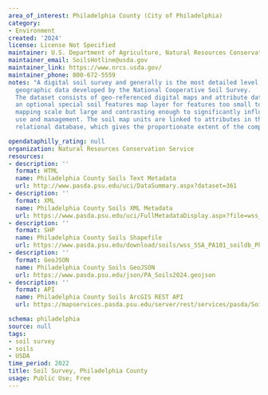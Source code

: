 ```yaml
---
area_of_interest: Philadelphia County (City of Philadelphia)
category:
- Environment
created: '2024'
license: License Not Specified
maintainer: U.S. Department of Agriculture, Natural Resources Conservation Service, National Soil Survey Center
maintainer_email: SoilsHotline@usda.gov
maintainer_link: https://www.nrcs.usda.gov/
maintainer_phone: 800-672-5559
notes: "A digital soil survey and generally is the most detailed level of soil 
  geographic data developed by the National Cooperative Soil Survey.
  The dataset consists of geo-referenced digital maps and attribute data, and it includes 
  an optional special soil features map layer for features too small to delineate at the 
  mapping scale but large and contrasting enough to significantly influence land 
  use and management. The soil map units are linked to attributes in the National Soil Information System
  relational database, which gives the proportionate extent of the component soils and their properties."

opendataphilly_rating: null
organization: Natural Resources Conservation Service
resources:
- description: ''
  format: HTML
  name: Philadelphia County Soils Text Metadata
  url: http://www.pasda.psu.edu/uci/DataSummary.aspx?dataset=361
- description: ''
  format: XML
  name: Philadelphia County Soils XML Metadata
  url: https://www.pasda.psu.edu/uci/FullMetadataDisplay.aspx?file=wss_SSA_PA101_soildb_Philadelphia_PA_2003_%5B2024-09-04%5D.xml
- description: ''
  format: SHP
  name: Philadelphia County Soils Shapefile
  url: https://www.pasda.psu.edu/download/soils/wss_SSA_PA101_soildb_Philadelphia_PA_2003_%5B2024-09-04%5D.zip
- description: ''
  format: GeoJSON
  name: Philadelphia County Soils GeoJSON
  url: https://www.pasda.psu.edu/json/PA_Soils2024.geojson
- description: ''
  format: API
  name: Philadelphia County Soils ArcGIS REST API
  url: https://mapservices.pasda.psu.edu/server/rest/services/pasda/Soils_PA/MapServer

schema: philadelphia
source: null
tags: 
- soil survey
- soils
- USDA
time_period: 2022
title: Soil Survey, Philadelphia County
usage: Public Use; Free
---
```

